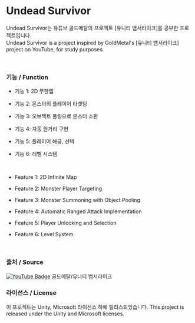 # Undead Survivor

Undead Survivor는 유튜브 골드메탈의 프로젝트 [유니티 뱀서라이크]를 공부한 프로젝트입니다.  
Undead Survivor is a project inspired by GoldMetal's [유니티 뱀서라이크] project on YouTube, for study purposes.

<br/>

### 기능 / Function

- 기능 1: 2D 무한맵
- 기능 2: 몬스터의 플레이어 타겟팅
- 기능 3: 오브젝트 풀링으로 몬스터 소환
- 기능 4: 자동 원거리 구현
- 기능 5: 플레이어 해금, 선택
- 기능 6: 레벨 시스템

  <br/>
  
- Feature 1: 2D Infinite Map
- Feature 2: Monster Player Targeting
- Feature 3: Monster Summoning with Object Pooling
- Feature 4: Automatic Ranged Attack Implementation
- Feature 5: Player Unlocking and Selection
- Feature 6: Level System

<br/>

### 출처 / Source
[![YouTube Badge](https://img.shields.io/badge/youtube-FF0000?style=flat&logo=youtube&logoColor=white)](https://www.youtube.com/@goldmetal) 골드메탈/유니티 뱀서라이크

### 라이선스 / License
이 프로젝트는 Unity, Microsoft 라이선스 하에 릴리스되었습니다.
This project is released under the Unity and Microsoft licenses.
